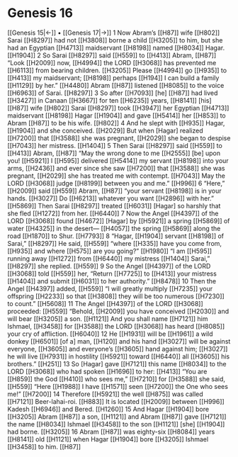 # Genesis 16
[[Genesis 15|←]] • [[Genesis 17|→]]
1 Now Abram’s [[H87]] wife [[H802]] Sarai [[H8297]] had not [[H3808]] borne a child [[H3205]] to him,  but  she had an Egyptian [[H4713]] maidservant [[H8198]] named [[H8034]] Hagar. [[H1904]] 
2 So Sarai [[H8297]] said [[H559]] to [[H413]] Abram, [[H87]] “Look [[H2009]] now, [[H4994]] the LORD [[H3068]] has prevented me [[H6113]] from bearing children. [[H3205]] Please [[H4994]] go [[H935]] to [[H413]] my maidservant; [[H8198]] perhaps [[H194]] I can build a family [[H1129]] by her.” [[H4480]] Abram [[H87]] listened [[H8085]] to the voice [[H6963]] of Sarai. [[H8297]] 
3 So after [[H7093]] [he] [[H87]] had lived [[H3427]] in Canaan [[H3667]] for ten [[H6235]] years, [[H8141]] [his] [[H87]] wife [[H802]] Sarai [[H8297]] took [[H3947]] her Egyptian [[H4713]] maidservant [[H8198]] Hagar [[H1904]] and gave [[H5414]] her [[H853]] to Abram [[H87]] to be his wife. [[H802]] 
4 And he slept with [[H935]] Hagar, [[H1904]] and she conceived. [[H2029]] But when [Hagar] realized [[H7200]] that [[H3588]] she was pregnant, [[H2029]] she began to despise [[H7043]] her mistress. [[H1404]] 
5 Then Sarai [[H8297]] said [[H559]] to [[H413]] Abram, [[H87]] “May the wrong done to me [[H2555]] [be] upon you! [[H5921]] I [[H595]] delivered [[H5414]] my servant [[H8198]] into your arms, [[H2436]] and ever since she saw [[H7200]] that [[H3588]] she was pregnant, [[H2029]] she has treated me with contempt. [[H7043]] May the LORD [[H3068]] judge [[H8199]] between you and me.” [[H996]] 
6 “Here,” [[H2009]] said [[H559]] Abram, [[H87]] “your servant [[H8198]] is in your hands. [[H3027]] Do [[H6213]] whatever you want [[H2896]] with her.” [[H5869]] Then Sarai [[H8297]] treated [[H6031]] [Hagar] so harshly that she fled [[H1272]] from her. [[H6440]] 
7 Now the Angel [[H4397]] of the LORD [[H3068]] found [[H4672]] [Hagar] by [[H5921]] a spring [[H5869]] of water [[H4325]] in the desert— [[H4057]] the spring [[H5869]] along the road [[H1870]] to Shur. [[H7793]] 
8 “Hagar, [[H1904]] servant [[H8198]] of Sarai,” [[H8297]] He said, [[H559]] “where [[H335]] have you come from, [[H935]] and where [[H575]] are you going?” [[H1980]] “I am [[H595]] running away [[H1272]] from [[H6440]] my mistress [[H1404]] Sarai,” [[H8297]] she replied. [[H559]] 
9 So the Angel [[H4397]] of the LORD [[H3068]] told [[H559]] her,  “Return [[H7725]] to [[H413]] your mistress [[H1404]] and submit [[H6031]] to her authority.” [[H8478]] 
10 Then the Angel [[H4397]] added, [[H559]] “I will greatly multiply [[H7235]] your offspring [[H2233]] so that [[H3808]] they will be too numerous [[H7230]] to count.” [[H5608]] 
11 The Angel [[H4397]] of the LORD [[H3068]] proceeded: [[H559]] “Behold, [[H2009]] you have conceived [[H2030]] and will bear [[H3205]] a son. [[H1121]] And you shall name [[H7121]] him Ishmael, [[H3458]] for [[H3588]] the LORD [[H3068]] has heard [[H8085]] your cry of affliction. [[H6040]] 
12 He [[H1931]] will be [[H1961]] a wild donkey [[H6501]] [of a] man, [[H120]] and his hand [[H3027]] will be against everyone, [[H3605]] and everyone’s [[H3605]] hand against him; [[H3027]] he will live [[H7931]] in hostility [[H5921]] toward [[H6440]] all [[H3605]] his brothers.” [[H251]] 
13 So [Hagar] gave [[H7121]] this name [[H8034]] to the LORD [[H3068]] who had spoken [[H1696]] to her: [[H413]] “You are [[H859]] the God [[H410]] who sees me,” [[H7210]] for [[H3588]] she said, [[H559]] “Here [[H1988]] I have [[H1571]] seen [[H7200]] the One who sees me!” [[H7200]] 
14 Therefore [[H5921]] the well [[H875]] was called [[H7121]] Beer-lahai-roi. [[H883]] It is located [[H2009]] between [[H996]] Kadesh [[H6946]] and Bered. [[H1260]] 
15 And Hagar [[H1904]] bore [[H3205]] Abram [[H87]] a son, [[H1121]] and Abram [[H87]] gave [[H7121]] the name [[H8034]] Ishmael [[H3458]] to the son [[H1121]] [she] [[H1904]] had borne. [[H3205]] 
16 Abram [[H87]] was eighty-six [[H8084]] years [[H8141]] old [[H1121]] when Hagar [[H1904]] bore [[H3205]] Ishmael [[H3458]] to him. [[H87]] 
